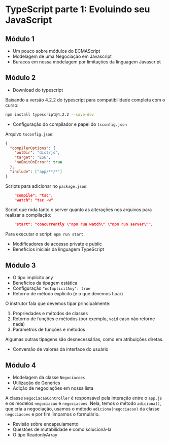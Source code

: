 # TypeScript parte 1: Evoluindo seu JavaScript

## Módulo 1

- Um pouco sobre módulos do ECMAScript
- Modelagem de uma Negociação em Javascript
- Buracos em nossa modelagem por limitações da linguagem Javascript

## Módulo 2

- Download do typescript

Baixando a versão 4.2.2 do typescript para compatibilidade completa com o curso:

```bash
npm install typescript@4.2.2 --save-dev
```

- Configuração do compilador e papel do `tsconfig.json`

Arquivo `tsconfig.json`:

```json
{
  "compilerOptions": {
    "outDir": "dist/js",
    "target": "ES6",
    "noEmitOnError": true
  },
  "include": ["app/**/*"]
}
```

Scripts para adicionar no `package.json`:

```json
    "compile": "tsc",
    "watch": "tsc -w"
```

Script que roda tanto o server quanto as alterações nos arquivos para realizar a compilação:

```json
    "start": "concurrently \"npm run watch\" \"npm run server\"",
```

Para executar o script: `npm run start`.

- Modificadores de accesso private e public
- Benefícios iniciais da linguagem TypeScript

## Módulo 3

- O tipo implícito any
- Benefícios da tipagem estática
- Configuração `"noImplicitAny": true`
- Retorno de método explícito (e o que devemos tipar)

O instrutor fala que devemos tipar principalmente:

1. Propriedades e métodos de classes
2. Retorno de funções e métodos (por exemplo, `void` caso não retorne nada)
3. Parâmetros de funções e métodos

Algumas outras tipagens são desnecessárias, como em atribuições diretas.

- Conversão de valores da interface do usuário

## Módulo 4

- Modelagem da classe `Negociacoes`
- Utilização de Generics
- Adição de negociações em nossa lista

A classe `NegociacaoController` é responsável pela interação entre o `app.js` e os modelos `negociacao` e `negociacoes`. Nela, temos o método `adiciona()`, que cria a negociação, usamos o método `adiciona(negociacao)` da classe `negociacoes` e por fim limpamos o formulário.

- Revisão sobre encapsulamento
- Questões de mutabilidade e como solucioná-la
- O tipo ReadonlyArray

